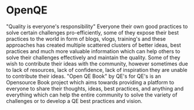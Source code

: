 # OpenQE
"Quality is everyone's responsibility" Everyone their own good practices to solve certain challenges pro-efficiently, some of they expose their best practices to the world in form of blogs, vlogs, training's and these approaches has created multiple scattered clusters of better ideas, best practices and much more valuable information which can help others to solve their challenges effectively and maintain the quality.  Some of they wish to contribute their ideas with the community, however sometimes due to lack of resources, lack of confidence, lack of inspiration they are unable to contribute their ideas.  "Open QE Book" by QE's for QE's is an Opensource Book project which aims towards providing a platform to  everyone to share their thoughts, ideas, best practices, and anything and everything which can help the entire community to solve the variety of challenges or to develop a QE best practices and vision.
